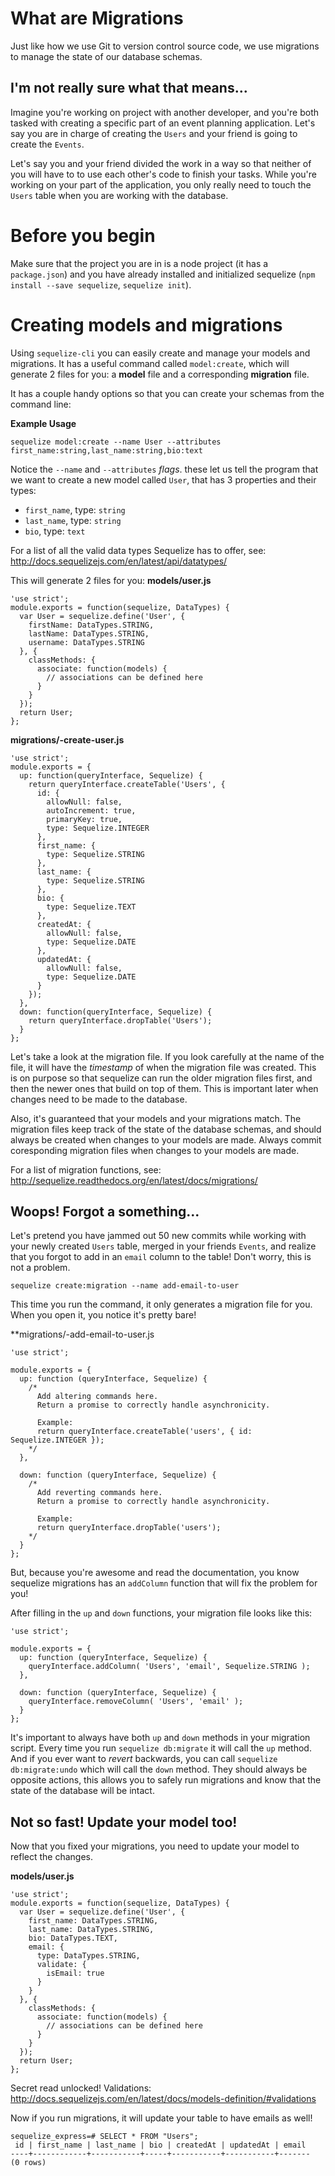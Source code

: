 # What are Migrations
Just like how we use Git to version control source code, we use migrations to manage the state of our database schemas.

## I'm not really sure what that means...
Imagine you're working on project with another developer, and you're both tasked with creating a specific part of an event planning application. Let's say you are in charge of creating the `Users` and your friend is going to create the `Events`.

Let's say you and your friend divided the work in a way so that neither of you will have to to use each other's code to finish your tasks. While you're working on your part of the application, you only really need to touch the `Users` table when you are working with the database.

# Before you begin
Make sure that the project you are in is a node project (it has a `package.json`) and you have already installed and initialized sequelize (`npm install --save sequelize`, `sequelize init`).

# Creating models and migrations

Using `sequelize-cli` you can easily create and manage your models and migrations. It has a useful command called `model:create`, which will generate 2 files for you: a __model__ file and a corresponding __migration__ file.

It has a couple handy options so that you can create your schemas from the command line:

__Example Usage__
```
sequelize model:create --name User --attributes first_name:string,last_name:string,bio:text
```

Notice the `--name` and `--attributes` _flags_. these let us tell the program that we want to create a new model called `User`, that has 3 properties and their types:
  - `first_name`, type: `string`
  - `last_name`, type: `string`
  - `bio`, type: `text`

For a list of all the valid data types Sequelize has to offer, see: http://docs.sequelizejs.com/en/latest/api/datatypes/

This will generate 2 files for you:
**models/user.js**
```
'use strict';
module.exports = function(sequelize, DataTypes) {
  var User = sequelize.define('User', {
    firstName: DataTypes.STRING,
    lastName: DataTypes.STRING,
    username: DataTypes.STRING
  }, {
    classMethods: {
      associate: function(models) {
        // associations can be defined here
      }
    }
  });
  return User;
};
```

**migrations/<timestamp>-create-user.js**
```
'use strict';
module.exports = {
  up: function(queryInterface, Sequelize) {
    return queryInterface.createTable('Users', {
      id: {
        allowNull: false,
        autoIncrement: true,
        primaryKey: true,
        type: Sequelize.INTEGER
      },
      first_name: {
        type: Sequelize.STRING
      },
      last_name: {
        type: Sequelize.STRING
      },
      bio: {
        type: Sequelize.TEXT
      },
      createdAt: {
        allowNull: false,
        type: Sequelize.DATE
      },
      updatedAt: {
        allowNull: false,
        type: Sequelize.DATE
      }
    });
  },
  down: function(queryInterface, Sequelize) {
    return queryInterface.dropTable('Users');
  }
};
```

Let's take a look at the migration file. If you look carefully at the name of the file, it will have the _timestamp_ of when the migration file was created. This is on purpose so that sequelize can run the older migration files first, and then the newer ones that build on top of them. This is important later when changes need to be made to the database.

Also, it's guaranteed that your models and your migrations match. The migration files keep track of the state of the database schemas, and should always be created when changes to your models are made. Always commit coresponding migration files when changes to your models are made.

For a list of migration functions, see: http://sequelize.readthedocs.org/en/latest/docs/migrations/

## Woops! Forgot a something...

Let's pretend you have jammed out 50 new commits while working with your newly created `Users` table, merged in your friends `Events`, and realize that you forgot to add in an `email` column to the table! Don't worry, this is not a problem.

```
sequelize create:migration --name add-email-to-user
```

This time you run the command, it only generates a migration file for you. When you open it, you notice it's pretty bare!

**migrations/<timestamp>-add-email-to-user.js
```
'use strict';

module.exports = {
  up: function (queryInterface, Sequelize) {
    /*
      Add altering commands here.
      Return a promise to correctly handle asynchronicity.

      Example:
      return queryInterface.createTable('users', { id: Sequelize.INTEGER });
    */
  },

  down: function (queryInterface, Sequelize) {
    /*
      Add reverting commands here.
      Return a promise to correctly handle asynchronicity.

      Example:
      return queryInterface.dropTable('users');
    */
  }
};

```

But, because you're awesome and read the documentation, you know sequelize migrations has an `addColumn` function that will fix the problem for you!

After filling in the `up` and `down` functions, your migration file looks like this:

```
'use strict';

module.exports = {
  up: function (queryInterface, Sequelize) {
    queryInterface.addColumn( 'Users', 'email', Sequelize.STRING );
  },

  down: function (queryInterface, Sequelize) {
    queryInterface.removeColumn( 'Users', 'email' );
  }
};
```

It's important to always have both `up` and `down` methods in your migration script. Every time you run `sequelize db:migrate` it will call the `up` method. And if you ever want to _revert_ backwards, you can call `sequelize db:migrate:undo` which will call the `down` method. They should always be opposite actions, this allows you to safely run migrations and know that the state of the database will be intact.

## Not so fast! Update your model too!
Now that you fixed your migrations, you need to update your model to reflect the changes.

**models/user.js**
```
'use strict';
module.exports = function(sequelize, DataTypes) {
  var User = sequelize.define('User', {
    first_name: DataTypes.STRING,
    last_name: DataTypes.STRING,
    bio: DataTypes.TEXT,
    email: {
      type: DataTypes.STRING,
      validate: {
        isEmail: true
      }
    }
  }, {
    classMethods: {
      associate: function(models) {
        // associations can be defined here
      }
    }
  });
  return User;
};
```
Secret read unlocked! Validations: http://docs.sequelizejs.com/en/latest/docs/models-definition/#validations

Now if you run migrations, it will update your table to have emails as well!

```
sequelize_express=# SELECT * FROM "Users";
 id | first_name | last_name | bio | createdAt | updatedAt | email 
----+------------+-----------+-----+-----------+-----------+-------
(0 rows)

```
